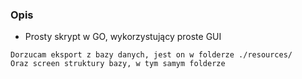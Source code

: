 ### Opis

- Prosty skrypt w GO, wykorzystujący proste GUI

    
```
Dorzucam eksport z bazy danych, jest on w folderze ./resources/
Oraz screen struktury bazy, w tym samym folderze
```
    
